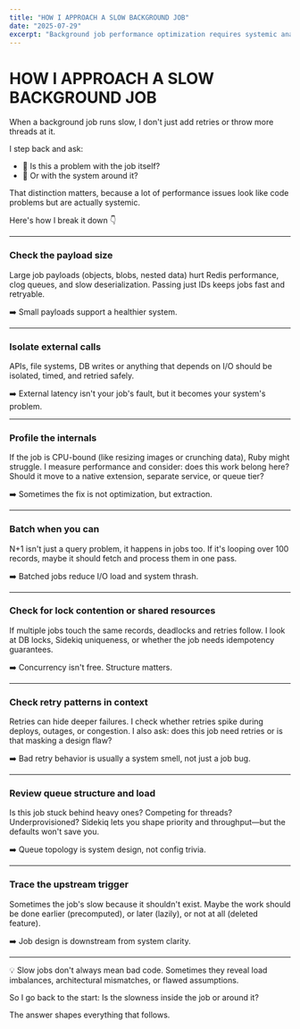 ```yaml
---
title: "HOW I APPROACH A SLOW BACKGROUND JOB"
date: "2025-07-29"
excerpt: "Background job performance optimization requires systemic analysis beyond simple retries or thread allocation. Effective troubleshooting includes payload size reduction, external call isolation, internal profiling, batching strategies, and queue structure review."
---
```


# HOW I APPROACH A SLOW BACKGROUND JOB

When a background job runs slow, I don't just add retries or throw more threads at it.

I step back and ask:

 * 📌 Is this a problem with the job itself?
 * 📌 Or with the system around it?

That distinction matters, because a lot of performance issues look like code problems but are actually systemic.

Here's how I break it down 👇

---

### Check the payload size

Large job payloads (objects, blobs, nested data) hurt Redis performance, clog queues, and slow deserialization. Passing just IDs keeps jobs fast and retryable.

➡️ Small payloads support a healthier system.

---

### Isolate external calls

APIs, file systems, DB writes or anything that depends on I/O should be isolated, timed, and retried safely.

➡️ External latency isn't your job's fault, but it becomes your system's problem.

---

### Profile the internals

If the job is CPU-bound (like resizing images or crunching data), Ruby might struggle. I measure performance and consider: does this work belong here? Should it move to a native extension, separate service, or queue tier?

➡️ Sometimes the fix is not optimization, but extraction.

---

### Batch when you can

N+1 isn't just a query problem, it happens in jobs too. If it's looping over 100 records, maybe it should fetch and process them in one pass.

➡️ Batched jobs reduce I/O load and system thrash.

---

### Check for lock contention or shared resources

If multiple jobs touch the same records, deadlocks and retries follow. I look at DB locks, Sidekiq uniqueness, or whether the job needs idempotency guarantees.

➡️ Concurrency isn't free. Structure matters.

---

### Check retry patterns in context

Retries can hide deeper failures. I check whether retries spike during deploys, outages, or congestion. I also ask: does this job need retries or is that masking a design flaw?

➡️ Bad retry behavior is usually a system smell, not just a job bug.

---

### Review queue structure and load

Is this job stuck behind heavy ones? Competing for threads? Underprovisioned? Sidekiq lets you shape priority and throughput—but the defaults won't save you.

➡️ Queue topology is system design, not config trivia.

---

### Trace the upstream trigger

Sometimes the job's slow because it shouldn't exist. Maybe the work should be done earlier (precomputed), or later (lazily), or not at all (deleted feature).

➡️ Job design is downstream from system clarity.

---

💡 Slow jobs don't always mean bad code. Sometimes they reveal load imbalances, architectural mismatches, or flawed assumptions.

So I go back to the start: Is the slowness inside the job or around it?

The answer shapes everything that follows.